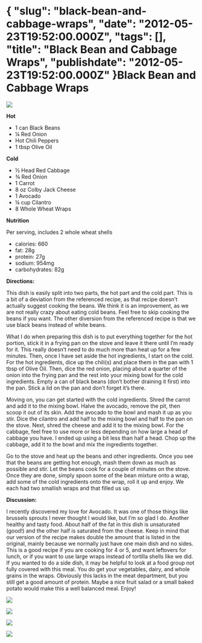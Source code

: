 {
    "slug": "black-bean-and-cabbage-wraps",
    "date": "2012-05-23T19:52:00.000Z",
    "tags": [],
    "title": "Black Bean and Cabbage Wraps",
    "publishdate": "2012-05-23T19:52:00.000Z"
}Black Bean and Cabbage Wraps
============================




![](http://files.feigdev.com/fodbot/bean_wraps/1.png)

<div id="ingredients-nutrition">

<div id="ingredients-nutrition-col">

**Hot**

-   1 can Black Beans
-   ¼ Red Onion
-   Hot Chili Peppers
-   1 tbsp Olive Oil

</div>

<div id="ingredients-nutrition-col">

**Cold**

-   ½ Head Red Cabbage
-   ¾ Red Onion
-   1 Carrot
-   8 oz Colby Jack Cheese
-   1 Avocado
-   ¼ cup Cilantro
-   8 Whole Wheat Wraps

</div>

<div id="ingredients-nutrition-col">

**Nutrition**

Per serving, includes 2 whole wheat shells

-   calories: 660
-   fat: 28g
-   protein: 27g
-   sodium: 954mg
-   carbohydrates: 82g

</div>

</div>

**Directions:**

This dish is easily split into two parts, the hot part and the cold
part. This is a bit of a deviation from the referenced recipe, as that
recipe doesn’t actually suggest cooking the beans. We think it is an
improvement, as we are not really crazy about eating cold beans. Feel
free to skip cooking the beans if you want. The other diversion from the
referenced recipe is that we use black beans instead of white beans.

What I do when preparing this dish is to put everything together for the
hot portion, stick it in a frying pan on the stove and leave it there
until I’m ready for it. This really doesn’t need to do much more than
heat up for a few minutes. Then, once I have set aside the hot
ingredients, I start on the cold. For the hot ingredients, dice up the
chili(s) and place them in the pan with 1 tbsp of Olive Oil. Then, dice
the red onion, placing about a quarter of the onion into the frying pan
and the rest into your mixing bowl for the cold ingredients. Empty a can
of black beans (don’t bother draining it first) into the pan. Stick a
lid on the pan and don’t forget it’s there.

Moving on, you can get started with the cold ingredients. Shred the
carrot and add it to the mixing bowl. Halve the avocado, remove the pit,
then scoop it out of its skin. Add the avocado to the bowl and mash it
up as you stir. Dice the cilantro and add half to the mixing bowl and
half to the pan on the stove. Next, shred the cheese and add it to the
mixing bowl. For the cabbage, feel free to use more or less depending on
how large a head of cabbage you have. I ended up using a bit less than
half a head. Chop up the cabbage, add it to the bowl and mix the
ingredients together.

Go to the stove and heat up the beans and other ingredients. Once you
see that the beans are getting hot enough, mash them down as much as
possible and stir. Let the beans cook for a couple of minutes on the
stove. Once they are done, simply spoon some of the bean mixture onto a
wrap, add some of the cold ingredients onto the wrap, roll it up and
enjoy. We each had two smallish wraps and that filled us up.

**Discussion:**

I recently discovered my love for Avocado. It was one of those things
like brussels sprouts I never thought I would like, but I’m so glad I
do. Another healthy and tasty food. About half of the fat in this dish
is unsaturated (good!) and the other half is saturated from the cheese.
Keep in mind that our version of the recipe makes double the amount that
is listed in the original, mainly because we normally just have one main
dish and no sides. This is a good recipe if you are cooking for 4 or 5,
and want leftovers for lunch, or if you want to use large wraps instead
of tortilla shells like we did. If you wanted to do a side dish, it may
be helpful to look at a food group not fully covered with this meal. You
do get your vegetables, dairy, and whole grains in the wraps. Obviously
this lacks in the meat department, but you still get a good amount of
protein. Maybe a nice fruit salad or a small baked potato would make
this a well balanced meal. Enjoy!

![](http://files.feigdev.com/fodbot/bean_wraps/2.png)

![](http://files.feigdev.com/fodbot/bean_wraps/3.png)

![](http://files.feigdev.com/fodbot/bean_wraps/4.png)

![](http://files.feigdev.com/fodbot/bean_wraps/5.png)


